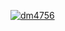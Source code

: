[![dm4756](https://github.com/794-raj/794-raj1/assets/84308726/cd2bd334-f448-444d-baa7-77158dbbe4f4)](tinyurl.com/bde5nws5)
